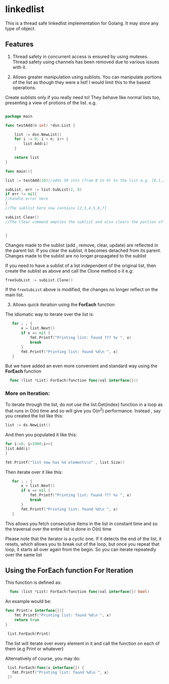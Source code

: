 # linkedlist

This is a thread safe linkedlist implementation for Golang.
It may store any type of object.

 
## Features



1. Thread safety in concurrent access is ensured by using mutexes.
Thread safety using channels has been removed due to various issues with it.

2. Allows greater manipulation using sublists. You can manipulate portions of the list as though they were a list!
I would limit this to the basest operations.

Create sublists only if you really need to!
They behave like normal lists too, presenting a view of protions of the list.
e.g.

```Go

package main

func testAdd(n int) *dsn.List {

	list := dsn.NewList()
	for i := 0; i < n; i++ {
		list.Add(i)
	}

	return list
}

func main(){

list := testAdd(10)//adds 50 ints (from 0 to 9) to the list e.g. [0,1,2,3,4,5,6,7,8,9]

subList, err := list.SubList(2, 8)
if err != nil{
//handle error here
}
//The sublist here now contains [2,3,4,5,6,7]

subList.Clear()
//The Clear command empties the sublist and also clears the portion of the list occupied by the sublist. The list now contains: [0,1,8,9]


}

```

Changes made to the sublist (add , remove, clear, update) are reflected in the parent list.
If you clear the sublist, it becomes detached from its parent.
Changes made to the sublist are no longer propagated to the sublist

If you need to have a sublist of a list independent of the original list, then create the sublist as above and call the Clone method o it e.g:


```Go
freeSubList := subList.Clone()
```

If the <code>freeSubList</code> above is modified, the changes no longer reflect on the main list.


3. Allows quick iteration using the <b>ForEach</b> function

The idiomatic way to iterate over the list is:

 ```Go
	for ; ; {
		x = list.Next()
		if x == nil {
			fmt.Printf("Printing list: found ??? %v ", x)
			break
		}
		fmt.Printf("Printing list: found %d\n ", x)
	}
 ```

But we have added an even more convenient and standard way using the <b>ForEach</b> function

```Go
  func (list *List) ForEach(function func(val interface{}))
```

### More on Iteration:

To iterate through the list, do not use the list.Get(index) function in a loop as that runs in O(n) time and so will give you O(n<sup>2</sup>) performance.
Instead , say you created the list like this:

```Go
list := ds.NewList()
 ```


And then you populated it like this:

```Go
for i:=0; i<1000;i++{
list.Add(i)
}

fmt.Printf("list now has %d elements\n" , list.Size))
 ```
 Then iterate over it like this:
 
 ```Go
	for ; ; {
		x = list.Next()
		if x == nil {
			fmt.Printf("Printing list: found ??? %v ", x)
			break
		}
		fmt.Printf("Printing list: found %d\n ", x)
	}
 ```


This allows you fetch consecutive items in the list in constant time and so the traversal over the entire list is done in O(n) time

Please note that the iterator is a cyclic one.
If it detects the end of the list, it resets, which allows you to break out of the loop, but once you repeat that loop, it starts all over again from the
begin. So you can iterate repeatedly over the same list


## Using the ForEach function For Iteration

This function is defined as:

```Go
  func (list *List) ForEach(function func(val interface{}) bool)
```

An example would be:

```Go
func Print(x interface{}){
	fmt.Printf("Printing list: found %d\n ", x)
	return true
}

 list.ForEach(Print)

```
The list will iterate over every element in it and call the function on each of them (e.g Print or whatever) 

Alternatively of course, you may do:
```Go
 list.ForEach(func(x interface{}) {
   fmt.Printf("Printing list: found %d\n ", x)	 
 })
```
